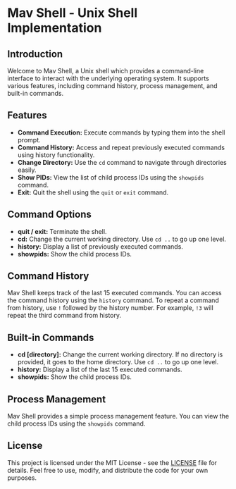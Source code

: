 # Mav Shell - Unix Shell Implementation

## Introduction

Welcome to Mav Shell, a Unix shell which provides a command-line interface to interact with the underlying operating system. It supports various features, including command history, process management, and built-in commands.

## Features

- **Command Execution:** Execute commands by typing them into the shell prompt.
- **Command History:** Access and repeat previously executed commands using history functionality.
- **Change Directory:** Use the `cd` command to navigate through directories easily.
- **Show PIDs:** View the list of child process IDs using the `showpids` command.
- **Exit:** Quit the shell using the `quit` or `exit` command.

## Command Options

- **quit / exit:** Terminate the shell.
- **cd:** Change the current working directory. Use `cd ..` to go up one level.
- **history:** Display a list of previously executed commands.
- **showpids:** Show the child process IDs.

## Command History

Mav Shell keeps track of the last 15 executed commands. You can access the command history using the `history` command. To repeat a command from history, use `!` followed by the history number. For example, `!3` will repeat the third command from history.

## Built-in Commands

- **cd [directory]:** Change the current working directory. If no directory is provided, it goes to the home directory. Use `cd ..` to go up one level.
- **history:** Display a list of the last 15 executed commands.
- **showpids:** Show the child process IDs.

## Process Management

Mav Shell provides a simple process management feature. You can view the child process IDs using the `showpids` command.

## License

This project is licensed under the MIT License - see the [LICENSE](LICENSE) file for details. Feel free to use, modify, and distribute the code for your own purposes.
